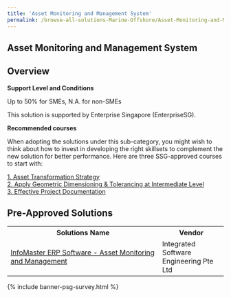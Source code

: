 ```yaml
---
title: 'Asset Monitoring and Management System'
permalink: /browse-all-solutions-Marine-Offshore/Asset-Monitoring-and-Management-System
---
```


## Asset Monitoring and Management System
## Overview

**Support Level and Conditions**

Up to 50% for SMEs, N.A. for non-SMEs

This solution is supported by Enterprise Singapore (EnterpriseSG).

**Recommended courses**

When adopting the solutions under this sub-category, you might wish to think about how to invest in developing the right skillsets to complement the new solution for better performance. Here are three SSG-approved courses to start with:

<a href='https://sfec.enterprisejobskills.gov.sg/Course_Internet/CourseDetail.aspx?CoursesReferenceNumber=TGS-2021004789'  target='_blank' rel='noopener'>1. Asset Transformation Strategy</a><br>
<a href='https://sfec.enterprisejobskills.gov.sg/Course_Internet/CourseDetail.aspx?CoursesReferenceNumber=TGS-2019501400'  target='_blank' rel='noopener'>2. Apply Geometric Dimensioning & Tolerancing at Intermediate Level</a><br>
<a href='https://sfec.enterprisejobskills.gov.sg/Course_Internet/CourseDetail.aspx?CoursesReferenceNumber=TGS-2018502883'  target='_blank' rel='noopener'>3. Effective Project Documentation</a><br>

## Pre-Approved Solutions

<table>
<tr>
<th style='width: auto;'><b>Solutions Name</b></th>
<th style='width: 30%;'><b>Vendor</b></th>
</tr>
<tr>
<td><a href='/productivity-solutions-grant/solutionrepo/solution827' target='_blank'>InfoMaster ERP Software - Asset Monitoring and Management</a><br></td>
<td>Integrated Software Engineering Pte Ltd</td>
</tr>
</table>

{% include banner-psg-survey.html %}

